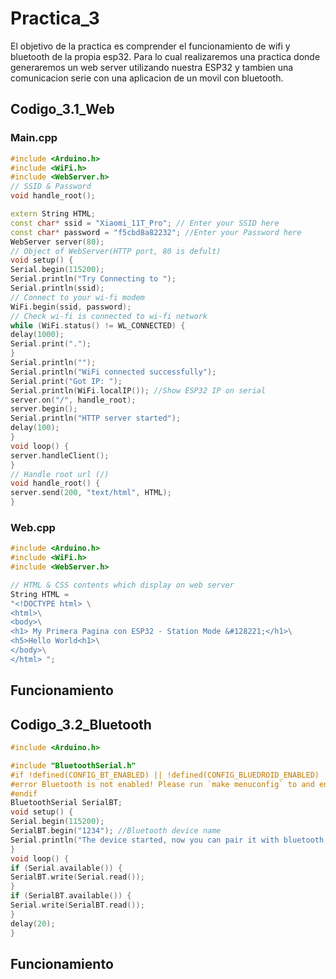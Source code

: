 # Practica_3
El objetivo de la practica es comprender el funcionamiento de wifi y bluetooth de la propia esp32. Para lo cual realizaremos una practica donde generaremos un web server utilizando nuestra ESP32 y tambien una comunicacion serie con una aplicacion de un movil con bluetooth.
## Codigo_3.1_Web
###  Main.cpp
```cpp
#include <Arduino.h>
#include <WiFi.h>
#include <WebServer.h>
// SSID & Password
void handle_root();

extern String HTML;
const char* ssid = "Xiaomi_11T_Pro"; // Enter your SSID here
const char* password = "f5cbd8a82232"; //Enter your Password here
WebServer server(80);
// Object of WebServer(HTTP port, 80 is defult)
void setup() {
Serial.begin(115200);
Serial.println("Try Connecting to ");
Serial.println(ssid);
// Connect to your wi-fi modem
WiFi.begin(ssid, password);
// Check wi-fi is connected to wi-fi network
while (WiFi.status() != WL_CONNECTED) {
delay(1000);
Serial.print(".");
}
Serial.println("");
Serial.println("WiFi connected successfully");
Serial.print("Got IP: ");
Serial.println(WiFi.localIP()); //Show ESP32 IP on serial
server.on("/", handle_root);
server.begin();
Serial.println("HTTP server started");
delay(100);
}
void loop() {
server.handleClient();
}
// Handle root url (/)
void handle_root() {
server.send(200, "text/html", HTML);
}
```
###  Web.cpp
```cpp
#include <Arduino.h>
#include <WiFi.h>
#include <WebServer.h>

// HTML & CSS contents which display on web server
String HTML = 
"<!DOCTYPE html> \
<html>\
<body>\
<h1> My Primera Pagina con ESP32 - Station Mode &#128221;</h1>\
<h5>Hello World<h1>\
</body>\
</html> ";
```
## Funcionamiento


## Codigo_3.2_Bluetooth
```cpp
#include <Arduino.h>

#include "BluetoothSerial.h"
#if !defined(CONFIG_BT_ENABLED) || !defined(CONFIG_BLUEDROID_ENABLED)
#error Bluetooth is not enabled! Please run `make menuconfig` to and enable it
#endif
BluetoothSerial SerialBT;
void setup() {
Serial.begin(115200);
SerialBT.begin("1234"); //Bluetooth device name
Serial.println("The device started, now you can pair it with bluetooth!");
}
void loop() {
if (Serial.available()) {
SerialBT.write(Serial.read());
}
if (SerialBT.available()) {
Serial.write(SerialBT.read());
}
delay(20);
}
```
## Funcionamiento

